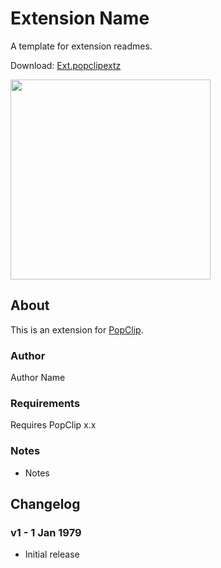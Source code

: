 # Extension Name

A template for extension readmes.

Download: [Ext.popclipextz](https://github.com/pilotmoon/PopClip-Extensions/raw/master/extensions/Ext.popclipextz)

<img src="https://raw.githubusercontent.com/pilotmoon/PopClip-Extensions/master/source/Ext/Ext-demo.gif" width="320px">

## About

This is an extension for [PopClip](https://pilotmoon.com/popclip/).

### Author

Author Name

### Requirements

Requires PopClip x.x

### Notes

* Notes
  
## Changelog

### v1 - 1 Jan 1979

* Initial release
